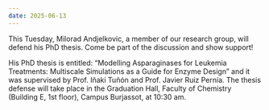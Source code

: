 ```yaml
---
date: 2025-06-13
---
```


This Tuesday, Milorad Andjelkovic, a member of our research group, will defend his PhD thesis. Come be part of the discussion and show support!

<!--more-->

His PhD thesis is entitled: “Modelling Asparaginases for Leukemia Treatments: Multiscale Simulations as a Guide for Enzyme Design” and it was supervised by Prof. Iñaki Tuñón and Prof. Javier Ruiz Pernía. 
The thesis defense will take place in the Graduation Hall, Faculty of Chemistry (Building E, 1st floor), Campus Burjassot, at 10:30 am. 
